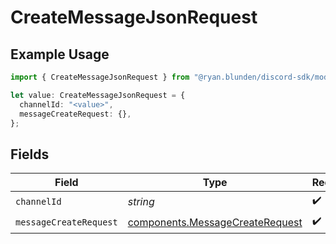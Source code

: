 # CreateMessageJsonRequest

## Example Usage

```typescript
import { CreateMessageJsonRequest } from "@ryan.blunden/discord-sdk/models/operations";

let value: CreateMessageJsonRequest = {
  channelId: "<value>",
  messageCreateRequest: {},
};
```

## Fields

| Field                                                                              | Type                                                                               | Required                                                                           | Description                                                                        |
| ---------------------------------------------------------------------------------- | ---------------------------------------------------------------------------------- | ---------------------------------------------------------------------------------- | ---------------------------------------------------------------------------------- |
| `channelId`                                                                        | *string*                                                                           | :heavy_check_mark:                                                                 | N/A                                                                                |
| `messageCreateRequest`                                                             | [components.MessageCreateRequest](../../models/components/messagecreaterequest.md) | :heavy_check_mark:                                                                 | N/A                                                                                |